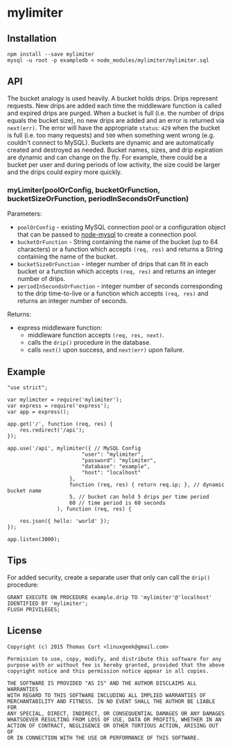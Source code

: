 # mylimiter

## Installation

    npm install --save mylimiter
    mysql -u root -p exampledb < node_modules/mylimiter/mylimiter.sql

## API

The bucket analogy is used heavily. A bucket holds drips. Drips represent
requests. New drips are added each time the middleware function is called
and expired drips are purged. When a bucket is full (i.e. the number of
drips equals the bucket size), no new drips are added and an error is
returned via `next(err)`. The error will have the appropriate `status`: `429`
when the bucket is full (i.e. too many requests) and `500` when something
went wrong (e.g. couldn't connect to MySQL). Buckets are dynamic and
are automatically created and destroyed as needed. Bucket names, sizes, and
drip expiration are dynamic and can change on the fly. For example, there
could be a bucket per user and during periods of low activity, the size could
be larger and the drips could expiry more quickly.

### myLimiter(poolOrConfig, bucketOrFunction, bucketSizeOrFunction, periodInSecondsOrFunction)

Parameters:

* `poolOrConfig` - existing MySQL connection pool or a configuration object that can be passed to [node-mysql](https://github.com/felixge/node-mysql) to create a connection pool.
* `bucketOrFunction` - String containing the name of the bucket (up to 64 characters) or a function which accepts `(req, res)` and returns a String containing the name of the bucket.
* `bucketSizeOrFunction` - integer number of drips that can fit in each bucket or a function which accepts `(req, res)` and returns an integer number of drips.
* `periodInSecondsOrFunction` - integer number of seconds corresponding to the drip time-to-live or a function which accepts `(req, res)` and returns an integer number of seconds.

Returns:

* express middleware function:
  * middleware function accepts `(req, res, next)`.
  * calls the `drip()` procedure in the database.
  * calls `next()` upon success, and `next(err)` upon failure.

## Example

```
"use strict";

var mylimiter = require('mylimiter');
var express = require('express');
var app = express();

app.get('/', function (req, res) {
    res.redirect('/api');
});

app.use('/api', mylimiter({ // MySQL Config
                        "user": "mylimiter",
                        "password": "mylimiter",
                        "database": "example",
                        "host": "localhost"
                    },
                    function (req, res) { return req.ip; }, // dynamic bucket name
                    5, // bucket can hold 5 drips per time period
                    60 // time period is 60 seconds
                ), function (req, res) {

    res.json({ hello: 'world' });
});

app.listen(3000);
```

## Tips

For added security, create a separate user that only can call the `drip()` procedure:

```
GRANT EXECUTE ON PROCEDURE example.drip TO 'mylimiter'@'localhost' IDENTIFIED BY 'mylimiter';
FLUSH PRIVILEGES;
```

## License

```
Copyright (c) 2015 Thomas Cort <linuxgeek@gmail.com>

Permission to use, copy, modify, and distribute this software for any
purpose with or without fee is hereby granted, provided that the above
copyright notice and this permission notice appear in all copies.

THE SOFTWARE IS PROVIDED "AS IS" AND THE AUTHOR DISCLAIMS ALL WARRANTIES
WITH REGARD TO THIS SOFTWARE INCLUDING ALL IMPLIED WARRANTIES OF
MERCHANTABILITY AND FITNESS. IN NO EVENT SHALL THE AUTHOR BE LIABLE FOR
ANY SPECIAL, DIRECT, INDIRECT, OR CONSEQUENTIAL DAMAGES OR ANY DAMAGES
WHATSOEVER RESULTING FROM LOSS OF USE, DATA OR PROFITS, WHETHER IN AN
ACTION OF CONTRACT, NEGLIGENCE OR OTHER TORTIOUS ACTION, ARISING OUT OF
OR IN CONNECTION WITH THE USE OR PERFORMANCE OF THIS SOFTWARE.
```
